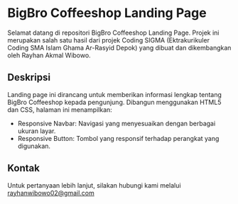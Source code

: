 # BigBro Coffeeshop Landing Page
Selamat datang di repositori BigBro Coffeeshop Landing Page. Projek ini merupakan salah satu hasil dari projek Coding SIGMA (Ektrakurikuler Coding SMA Islam Ghama Ar-Rasyid Depok) yang dibuat dan dikembangkan oleh Rayhan Akmal Wibowo.

## Deskripsi
Landing page ini dirancang untuk memberikan informasi lengkap tentang BigBro Coffeeshop kepada pengunjung. Dibangun menggunakan HTML5 dan CSS, halaman ini menampilkan:
- Responsive Navbar: Navigasi yang menyesuaikan dengan berbagai ukuran layar.
- Responsive Button: Tombol yang responsif terhadap perangkat yang digunakan.

## Kontak
Untuk pertanyaan lebih lanjut, silakan hubungi kami melalui rayhanwibowo02@gmail.com